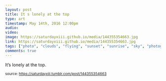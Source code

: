 ```yaml
---
layout: post
title: It s lonely at the top
type: art
timestamp: May 14th, 2016 12:00pm
audio: 
video: 
image: https://saturdayxiii.github.io/media/144355354663.jpg
link: https://saturdayxiii.github.io/media/144355354663.jpg
tags: ["photo", "clouds", "flying", "sunset", "sunrise", "sky", "photography", "art"]
comments: true
---
```


It’s lonely at the top.
 
  
<small>source: https://saturdayxiii.tumblr.com/post/144355354663</small>